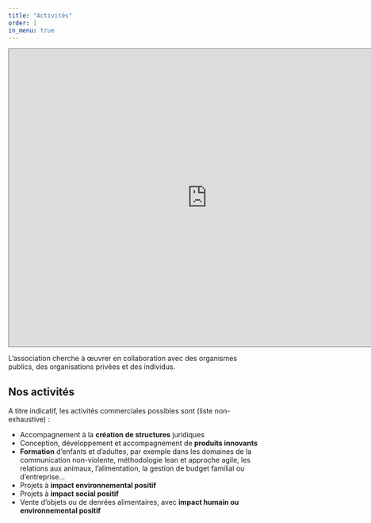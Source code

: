 ```yaml
---
title: "Activités"
order: 1
in_menu: true
---
```

<iframe src="https://calendar.google.com/calendar/embed?height=600&wkst=2&ctz=Europe%2FParis&bgcolor=%23ffffff&title=Nos%20%C3%A9v%C3%A9nements&src=bGVzaWRlZXNvODNAZ21haWwuY29t&src=NjJmZjQyYzc3MzU1YjUzN2E4MTRhYmZmODI5Y2M1NGMyMjNiNWM4MzJmZjg5NjQzNzkwZDRiMGU0OGI3MzhjN0Bncm91cC5jYWxlbmRhci5nb29nbGUuY29t&src=N2MxM2EzYWUwODgyMWVjMDhjMDE5ZGNmYTA0NDBjOTU1YmM3ODU5MzQ1MzlmZDU5MTVkM2E3M2EzNmIzNTdlOUBncm91cC5jYWxlbmRhci5nb29nbGUuY29t&color=%23039BE5&color=%23E4C441&color=%23D50000" style="border:solid 1px #777" width="800" height="600" frameborder="0" scrolling="no"></iframe>




L’association cherche à œuvrer en collaboration avec des organismes publics, des organisations privées et des individus.

## Nos activités

A titre indicatif, les activités commerciales possibles sont (liste non-exhaustive) :

- Accompagnement à la **création de structures** juridiques
- Conception, développement et accompagnement de **produits innovants**
- **Formation** d’enfants et d’adultes, par exemple dans les domaines de la communication non-violente, méthodologie lean et approche agile, les relations aux animaux, l’alimentation, la gestion de budget familial ou d’entreprise…
- Projets à **impact environnemental positif**
- Projets à **impact social positif**
- Vente d’objets ou de denrées alimentaires, avec **impact humain ou environnemental positif** 